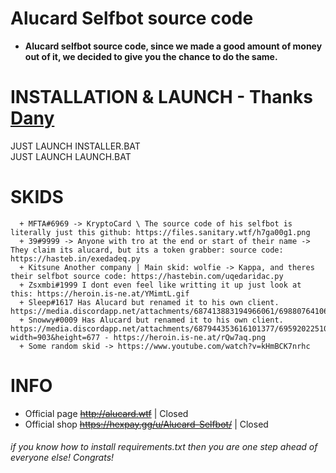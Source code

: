 # Alucard Selfbot source code
  - **Alucard selfbot source code, since we made a good amount of money out of it, we decided to give you the chance to do the same.**
  
# INSTALLATION & LAUNCH - Thanks [Dany](https://github.com/Dany-LF)

JUST LAUNCH INSTALLER.BAT<br>JUST LAUNCH LAUNCH.BAT

# SKIDS
      + MFTA#6969 -> KryptoCard \ The source code of his selfbot is literally just this github: https://files.sanitary.wtf/h7ga00g1.png
      + 39#9999 -> Anyone with tro at the end or start of their name -> They claim its alucard, but its a token grabber: source code: https://hasteb.in/exedadeq.py
      + Kitsune Another company | Main skid: wolfie -> Kappa, and theres their selfbot source code: https://hastebin.com/uqedaridac.py
      + Zsxmbi#1999 I dont even feel like writting it up just look at this: https://heroin.is-ne.at/YMimtL.gif
      + Sleep#1617 Has Alucard but renamed it to his own client. https://media.discordapp.net/attachments/687413883194966061/698807641065127946/unknown.png
      + Snowwy#0009 Has Alucard but renamed it to his own client. https://media.discordapp.net/attachments/687944353616101377/695920225106919514/unknown.png?width=903&height=677 - https://heroin.is-ne.at/rQw7aq.png
      + Some random skid -> https://www.youtube.com/watch?v=kHmBCK7nrhc
      
# INFO
 - Official page ~~http://alucard.wtf~~ | Closed
 - Official shop ~~https://hexpay.gg/u/Alucard-Selfbot/~~ | Closed

###### if you know how to install requirements.txt then you are one step ahead of everyone else! Congrats!
